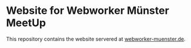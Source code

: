 # Website for Webworker Münster MeetUp

This repository contains the website servered at [webworker-muenster.de](http://www.webworker-muenster.de/).
